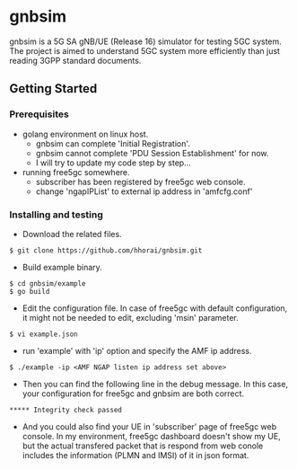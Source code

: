 # gnbsim
gnbsim is a 5G SA gNB/UE (Release 16) simulator for testing 5GC system. The project is aimed to understand 5GC system more efficiently than just reading 3GPP standard documents.

## Getting Started
<!--
These instructions will get you a copy of the project up and running on your local machine for development and testing purposes. See deployment for notes on how to deploy the project on a live system.
-->

### Prerequisites

* golang environment on linux host.
  - gnbsim can complete 'Initial Registration'.
  - gnbsim cannot complete 'PDU Session Establishment' for now.
  - I will try to update my code step by step...
* running free5gc somewhere.
  - subscriber has been registered by free5gc web console.
  - change 'ngapIPList' to external ip address in 'amfcfg.conf' 

### Installing and testing

* Download the related files.

```shell
$ git clone https://github.com/hhorai/gnbsim.git
```

* Build example binary.

```shell
$ cd gnbsim/example
$ go build
```

* Edit the configuration file. In case of free5gc with default configuration, it might not be needed to edit, excluding 'msin' parameter.

```shell
$ vi example.json
```

* run 'example' with 'ip' option and specify the AMF ip address.

```shell
$ ./example -ip <AMF NGAP listen ip address set above>
```

* Then you can find the following line in the debug message. In this case, your configuration for free5gc and gnbsim are both correct.
```
***** Integrity check passed
```

* And you could also find your UE in 'subscriber' page of free5gc web console. In my environment, free5gc dashboard doesn't show my UE, but the actual transfered packet that is respond from web conole includes the information (PLMN and IMSI) of it in json format.

<!--
## Running the tests

Explain how to run the automated tests for this system

### Break down into end to end tests

Explain what these tests test and why

```
Give an example
```

### And coding style tests

Explain what these tests test and why

```
Give an example
```

## Deployment

Add additional notes about how to deploy this on a live system

## Built With

* [Dropwizard](http://www.dropwizard.io/1.0.2/docs/) - The web framework used
* [Maven](https://maven.apache.org/) - Dependency Management
* [ROME](https://rometools.github.io/rome/) - Used to generate RSS Feeds

## Contributing

Please read [CONTRIBUTING.md](https://gist.github.com/PurpleBooth/b24679402957c63ec426) for details on our code of conduct, and the process for submitting pull requests to us.

## Versioning

We use [SemVer](http://semver.org/) for versioning. For the versions available, see the [tags on this repository](https://github.com/your/project/tags). 

## Authors

* **Billie Thompson** - *Initial work* - [PurpleBooth](https://github.com/PurpleBooth)

See also the list of [contributors](https://github.com/your/project/contributors) who participated in this project.

## License

This project is licensed under the MIT License - see the [LICENSE.md](LICENSE.md) file for details



## Acknowledgments

* [README-Template.md](https://gist.github.com/PurpleBooth/109311bb0361f32d87a2)

-->
